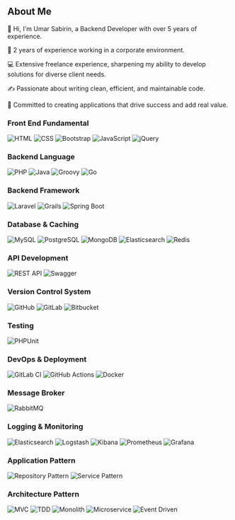 ## About Me
👋 Hi, I'm Umar Sabirin, a Backend Developer with over 5 years of experience.

💼 2 years of experience working in a corporate environment.

💻 Extensive freelance experience, sharpening my ability to develop solutions for diverse client needs.

✍️ Passionate about writing clean, efficient, and maintainable code.

🎯 Committed to creating applications that drive success and add real value.

### Front End Fundamental
![HTML](https://img.shields.io/badge/-HTML-E34F26?logo=html5&logoColor=white&style=for-the-badge)
![CSS](https://img.shields.io/badge/-CSS-1572B6?logo=css3&logoColor=white&style=for-the-badge)
![Bootstrap](https://img.shields.io/badge/-Bootstrap-7952B3?logo=bootstrap&logoColor=white&style=for-the-badge)
![JavaScript](https://img.shields.io/badge/-JavaScript-F7DF1E?logo=javascript&logoColor=black&style=for-the-badge)
![jQuery](https://img.shields.io/badge/-jQuery-0769AD?logo=jquery&logoColor=white&style=for-the-badge)

### Backend Language
![PHP](https://img.shields.io/badge/-PHP-777BB4?logo=php&logoColor=white&style=for-the-badge)
![Java](https://img.shields.io/badge/-Java-007396?logo=java&logoColor=white&style=for-the-badge)
![Groovy](https://img.shields.io/badge/-Groovy-4298B8?logo=apachegroovy&logoColor=white&style=for-the-badge)
![Go](https://img.shields.io/badge/-Go-00ADD8?logo=go&logoColor=white&style=for-the-badge)

### Backend Framework
![Laravel](https://img.shields.io/badge/-Laravel-FF2D20?logo=laravel&logoColor=white&style=for-the-badge)
![Grails](https://img.shields.io/badge/-Grails-5BAF47?logo=grails&logoColor=white&style=for-the-badge)
![Spring Boot](https://img.shields.io/badge/-Spring%20Boot-6DB33F?logo=springboot&logoColor=white&style=for-the-badge)

### Database & Caching  
![MySQL](https://img.shields.io/badge/-MySQL-4479A1?logo=mysql&logoColor=white&style=for-the-badge)
![PostgreSQL](https://img.shields.io/badge/-PostgreSQL-336791?logo=postgresql&logoColor=white&style=for-the-badge)
![MongoDB](https://img.shields.io/badge/-MongoDB-47A248?logo=mongodb&logoColor=white&style=for-the-badge)
![Elasticsearch](https://img.shields.io/badge/-Elasticsearch-005571?logo=elasticsearch&logoColor=white&style=for-the-badge)
![Redis](https://img.shields.io/badge/-Redis-DC382D?logo=redis&logoColor=white&style=for-the-badge)

### API Development
![REST API](https://img.shields.io/badge/-REST%20API-009688?logo=rest&logoColor=white&style=for-the-badge)
![Swagger](https://img.shields.io/badge/-Swagger%20(OpenAPI)-85EA2D?logo=swagger&logoColor=black&style=for-the-badge)

### Version Control System
![GitHub](https://img.shields.io/badge/-GitHub-181717?logo=github&logoColor=white&style=for-the-badge)
![GitLab](https://img.shields.io/badge/-GitLab-FC6D26?logo=gitlab&logoColor=white&style=for-the-badge)
![Bitbucket](https://img.shields.io/badge/-Bitbucket-0052CC?logo=bitbucket&logoColor=white&style=for-the-badge)

### Testing
![PHPUnit](https://img.shields.io/badge/-PHPUnit-6C3?logo=php&logoColor=white&style=for-the-badge)

### DevOps & Deployment
![GitLab CI](https://img.shields.io/badge/-GitLab%20CI-FC6D26?logo=gitlab&logoColor=white&style=for-the-badge)
![GitHub Actions](https://img.shields.io/badge/-GitHub%20Actions-2088FF?logo=githubactions&logoColor=white&style=for-the-badge)
![Docker](https://img.shields.io/badge/-Docker-2496ED?logo=docker&logoColor=white&style=for-the-badge)

### Message Broker
![RabbitMQ](https://img.shields.io/badge/-RabbitMQ-FF6600?logo=rabbitmq&logoColor=white&style=for-the-badge)

### Logging & Monitoring
![Elasticsearch](https://img.shields.io/badge/-Elasticsearch-005571?logo=elasticsearch&logoColor=white&style=for-the-badge)
![Logstash](https://img.shields.io/badge/-Logstash-005571?logo=elastic&logoColor=white&style=for-the-badge)
![Kibana](https://img.shields.io/badge/-Kibana-005571?logo=kibana&logoColor=white&style=for-the-badge)
![Prometheus](https://img.shields.io/badge/-Prometheus-E6522C?logo=prometheus&logoColor=white&style=for-the-badge)
![Grafana](https://img.shields.io/badge/-Grafana-F46800?logo=grafana&logoColor=white&style=for-the-badge)

### Application Pattern
![Repository Pattern](https://img.shields.io/badge/-Repository%20Pattern-0A0A0A?style=for-the-badge)
![Service Pattern](https://img.shields.io/badge/-Service%20Pattern-0A0A0A?style=for-the-badge)

### Architecture Pattern
![MVC](https://img.shields.io/badge/-MVC-0A0A0A?style=for-the-badge)
![TDD](https://img.shields.io/badge/-TDD-0A0A0A?style=for-the-badge)
![Monolith](https://img.shields.io/badge/-Monolith-0A0A0A?style=for-the-badge)
![Microservice](https://img.shields.io/badge/-Microservice-0A0A0A?style=for-the-badge)
![Event Driven](https://img.shields.io/badge/-Event%20Driven%20Architecture-0A0A0A?style=for-the-badge)




